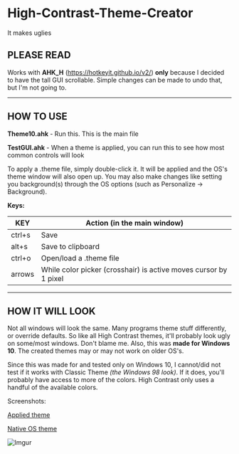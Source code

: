 # High-Contrast-Theme-Creator
It makes uglies

## PLEASE READ
Works with **AHK_H** (https://hotkeyit.github.io/v2/) **only** because I decided to have the tall GUI scrollable. Simple changes can be made to undo that, but I'm not going to.

------
## HOW TO USE

**Theme10.ahk** - Run this. This is the main file

**TestGUI.ahk** - When a theme is applied, you can run this to see how most common controls will look

To apply a .theme file, simply double-click it. It will be applied and the OS's theme window will also open up.
You may also make changes like setting you background(s) through the OS options (such  as Personalize -> Background).

**Keys:**

| KEY    | Action (in the main window)                                      |
|--------|------------------------------------------------------------------|
| ctrl+s | Save                                                             |
| alt+s  | Save to clipboard                                                |
| ctrl+o | Open/load a .theme file                                          |
| arrows | While color picker (crosshair) is active moves cursor by 1 pixel |

------
## HOW IT WILL LOOK
Not all windows will look the same. Many programs theme stuff differently, or override defaults. So like all High Contrast themes, it'll probably look ugly on some/most windows. Don't blame me. Also, this was **made for Windows 10**. The created themes may or may not work on older OS's.

Since this was made for and tested only on Windows 10, I cannot/did not test if it works with Classic Theme *(the Windows 98 look)*. If it does, you'll probably have access to more of the colors. High Contrast only uses a handful of the available colors.

Screenshots:

[Applied theme](http://i.imgur.com/LUXskiu.png)

[Native OS theme](http://i.imgur.com/ri7t1kc.png)

![Imgur](http://i.imgur.com/wI1K1kq.gif)
